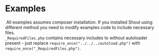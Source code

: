 # Examples
 All examples assumes composer installation. If you installed Shout using different method you need to modify examples code to include necessary files.  
`_RequiredFiles.php` contains necessary includes to without autoloader present - just replace `require_once("../../../autoload.php")` with `require_once("_RequiredFiles.php")`.
